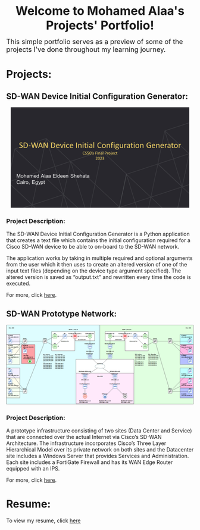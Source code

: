<p style="text-align: center;">
<font size="6">
<b>
  Welcome to Mohamed Alaa's Projects' Portfolio!
</b>
</font>
</p>

<font size="4">
  This simple portfolio serves as a preview of some of the projects I've done throughout my learning journey.
</font>

# Projects:

## SD-WAN Device Initial Configuration Generator:
<p align="center">
  <img src="images/SD-WAN Device Initial Configuration Generator.png" width="480" height="auto">
</p>

### Project Description:
The SD-WAN Device Initial Configuration Generator is a Python application that creates a text file which contains the initial configuration required for a Cisco SD-WAN device to be able to on-board to the SD-WAN network.

The application works by taking in multiple required and optional arguments from the user which it then uses to create an altered version of one of the input text files (depending on the device type argument specified). The altered version is saved as “output.txt” and rewritten every time the code is executed.

For more, click [here](https://xmoalaa7.github.io/SD-WAN-Initial-Configuration-Generator/).

## SD-WAN Prototype Network:
<p align="center">
  <img src="images/SD-WAN Network Topology (Horizontal).png" width="700" height="auto">
</p>

### Project Description:
A prototype infrastructure consisting of two sites (Data Center and Service) that are connected over the actual Internet via Cisco’s SD-WAN Architecture.
The infrastructure incorporates Cisco’s Three Layer Hierarchical Model over its private network on both sites and the Datacenter site includes a Windows Server that provides Services and Administration. Each site includes a FortiGate Firewall and has its WAN Edge Router equipped with an IPS.

For more, click [here](https://xmoalaa7.github.io/SD-WAN-Prototype-Network/).

# Resume:

To view my resume, click [here](https://drive.google.com/file/d/132XvUu89bEqM_gJfJ-fvsWZqjfb2rj25/view?usp=sharing)
